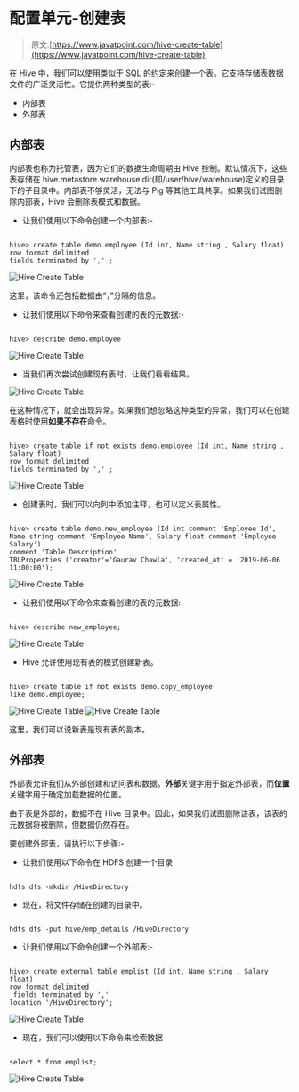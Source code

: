 # 配置单元-创建表

> 原文:[https://www.javatpoint.com/hive-create-table](https://www.javatpoint.com/hive-create-table)

在 Hive 中，我们可以使用类似于 SQL 的约定来创建一个表。它支持存储表数据文件的广泛灵活性。它提供两种类型的表:-

*   内部表
*   外部表

## 内部表

内部表也称为托管表，因为它们的数据生命周期由 Hive 控制。默认情况下，这些表存储在 hive.metastore.warehouse.dir(即/user/hive/warehouse)定义的目录下的子目录中。内部表不够灵活，无法与 Pig 等其他工具共享。如果我们试图删除内部表，Hive 会删除表模式和数据。

*   让我们使用以下命令创建一个内部表:-

```

hive> create table demo.employee (Id int, Name string , Salary float)
row format delimited
fields terminated by ',' ;

```

![Hive Create Table](../Images/fda084b9909e2054645cc812d051d619.png)

这里，该命令还包括数据由“，”分隔的信息。

*   让我们使用以下命令来查看创建的表的元数据:-

```

hive> describe demo.employee

```

![Hive Create Table](../Images/b16d81be28f4c9579a892742f8a14c87.png)

*   当我们再次尝试创建现有表时，让我们看看结果。

![Hive Create Table](../Images/9afff1a61206d3dab7172ac2c98c6711.png)

在这种情况下，就会出现异常。如果我们想忽略这种类型的异常，我们可以在创建表格时使用**如果不存在**命令。

```

hive> create table if not exists demo.employee (Id int, Name string , Salary float)
row format delimited
fields terminated by ',' ; 

```

![Hive Create Table](../Images/44809583382afa4047eaa2b988ba7691.png)

*   创建表时，我们可以向列中添加注释，也可以定义表属性。

```

hive> create table demo.new_employee (Id int comment 'Employee Id', Name string comment 'Employee Name', Salary float comment 'Employee Salary')
comment 'Table Description'
TBLProperties ('creator'='Gaurav Chawla', 'created_at' = '2019-06-06 11:00:00');

```

![Hive Create Table](../Images/315f7d7140b36be3a16c79d0f7f2869f.png)

*   让我们使用以下命令来查看创建的表的元数据:-

```

hive> describe new_employee;

```

![Hive Create Table](../Images/4a5639e7423bb5d69748d5f733b3a177.png)

*   Hive 允许使用现有表的模式创建新表。

```

hive> create table if not exists demo.copy_employee
like demo.employee;

```

![Hive Create Table](../Images/4cf18fb25cec5ccf80113efbc9bc26a2.png)
![Hive Create Table](../Images/74da8fb3d7db2d2c99ec97957381f0f4.png)

这里，我们可以说新表是现有表的副本。

## 外部表

外部表允许我们从外部创建和访问表和数据。**外部**关键字用于指定外部表，而**位置**关键字用于确定加载数据的位置。

由于表是外部的，数据不在 Hive 目录中。因此，如果我们试图删除该表，该表的元数据将被删除，但数据仍然存在。

要创建外部表，请执行以下步骤:-

*   让我们使用以下命令在 HDFS 创建一个目录

```

hdfs dfs -mkdir /HiveDirectory

```

*   现在，将文件存储在创建的目录中。

```

hdfs dfs -put hive/emp_details /HiveDirectory

```

*   让我们使用以下命令创建一个外部表:-

```

hive> create external table emplist (Id int, Name string , Salary float)
row format delimited
 fields terminated by ',' 
location '/HiveDirectory';

```

![Hive Create Table](../Images/130ce81a6d3d3234b8ff731d78e76825.png)

*   现在，我们可以使用以下命令来检索数据

```

select * from emplist;

```

![Hive Create Table](../Images/94bcd7eb93cca5273c63f388926377ce.png)